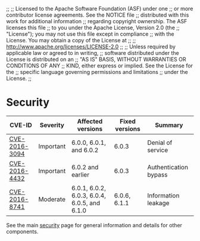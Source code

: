 ;;
;; Licensed to the Apache Software Foundation (ASF) under one
;; or more contributor license agreements.  See the NOTICE file
;; distributed with this work for additional information
;; regarding copyright ownership.  The ASF licenses this file
;; to you under the Apache License, Version 2.0 (the
;; "License"); you may not use this file except in compliance
;; with the License.  You may obtain a copy of the License at
;; 
;;   http://www.apache.org/licenses/LICENSE-2.0
;; 
;; Unless required by applicable law or agreed to in writing,
;; software distributed under the License is distributed on an
;; "AS IS" BASIS, WITHOUT WARRANTIES OR CONDITIONS OF ANY
;; KIND, either express or implied.  See the License for the
;; specific language governing permissions and limitations
;; under the License.
;;

# Security

| CVE-ID | Severity | Affected versions | Fixed versions | Summary |
| ------ | -------- | ----------------- | -------------- | ------- |
| [CVE-2016-3094]({{site_url}}/cves/CVE-2016-3094.html) | Important | 6.0.0, 6.0.1, and 6.0.2 | 6.0.3 | Denial of service |
| [CVE-2016-4432]({{site_url}}/cves/CVE-2016-4432.html) | Important | 6.0.2 and earlier | 6.0.3 | Authentication bypass |
| [CVE-2016-8741]({{site_url}}/cves/CVE-2016-8741.html) | Moderate | 6.0.1, 6.0.2, 6.0.3, 6.0.4, 6.0.5, and 6.1.0 | 6.0.6, 6.1.1 | Information leakage |

See the main [security]({{site_url}}/security.html) page for general
information and details for other components.

